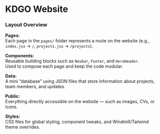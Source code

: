 # KDGO Website

### Layout Overview

**Pages:**  
Each page in the `pages/` folder represents a route on the website (e.g., `index.jsx` → `/`, `projects.jsx` → `/projects`).

**Components:**  
Reusable building blocks such as `Navbar`, `Footer`, and `HeroHeader`.  
Used to compose each page and keep the code modular.

**Data:**  
A mini “database” using JSON files that store information about projects, team members, and updates.

**Public:**  
Everything directly accessible on the website — such as images, CVs, or icons.

**Styles:**  
CSS files for global styling, component tweaks, and Windmill/Tailwind theme overrides.
